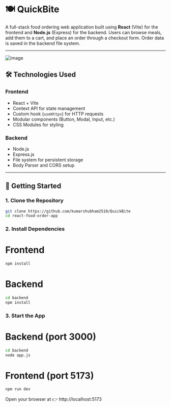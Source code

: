 # 🍽️ QuickBite

A full-stack food ordering web application built using **React** (Vite) for the frontend and **Node.js** (Express) for the backend. Users can browse meals, add them to a cart, and place an order through a checkout form. Order data is saved in the backend file system.

---
![image](https://github.com/user-attachments/assets/4aa5ac12-e4d5-4a72-9346-6d28fd4e385f)


## 🛠️ Technologies Used

### Frontend
- React + Vite
- Context API for state management
- Custom hook (`useHttps`) for HTTP requests
- Modular components (Button, Modal, Input, etc.)
- CSS Modules for styling

### Backend
- Node.js
- Express.js
- File system for persistent storage
- Body Parser and CORS setup

---

## 🚀 Getting Started

### 1. Clone the Repository

```bash
git clone https://github.com/kumarshubham2510/QuickBite
cd react-food-order-app
```
### 2. Install Dependencies

# Frontend
```bash
npm install
```
# Backend
```bash
cd backend
npm install
```

### 3. Start the App
# Backend (port 3000)
```bash
cd backend
node app.js
```
# Frontend (port 5173)
```bash
npm run dev
```
Open your browser at 👉 http://localhost:5173
